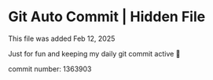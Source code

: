 # Git Auto Commit | Hidden File

This file was added Feb 12, 2025

Just for fun and keeping my daily git commit active 🤪

commit number: 1363903
